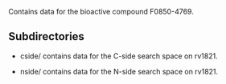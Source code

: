 Contains data for the bioactive compound F0850-4769.

## Subdirectories

- cside/ contains data for the C-side search space on rv1821.

- nside/ contains data for the N-side search space on rv1821.

